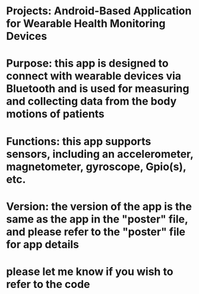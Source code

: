 # Projects: Android-Based Application for Wearable Health Monitoring Devices 
# Purpose: this app is designed to connect with  wearable devices via Bluetooth and is used for measuring and collecting data from the body motions of patients
# Functions: this app supports sensors, including an accelerometer, magnetometer, gyroscope, Gpio(s), etc. 
# Version: the version of the app is the same as the app in the "poster" file, and please refer to the "poster" file for app details
# please let me know if you wish to refer to the code 
